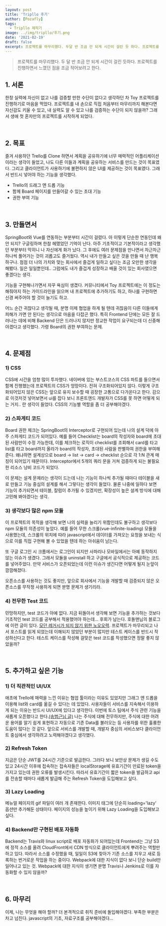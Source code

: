 ```yaml
---
layout: post
title: 'Tripllo 후기'
author: [Pozafly]
tags:
  - Tripllo 제작기
image: ../img/tripllo/후기.png
date: '2021-02-19'
draft: false
excerpt: 프로젝트를 마무리했다. 두달 반 조금 안 되게 시간이 걸린 듯 하다. 프로젝트를 진행하면서 느꼈던 점을 조금 적어보려고 한다.
---
```


> 프로젝트를 마무리했다. 두 달 반 조금 안 되게 시간이 걸린 듯하다. 프로젝트를 진행하면서 느꼈던 점을 조금 적어보려고 한다.

## 1. 서론

한창 실력에 자신이 없고 나를 검증할 만한 수단이 없다고 생각하던 차 Toy 프로젝트를 진행하기로 마음을 먹었다. 프로젝트를 내 손으로 직접 처음부터 마무리까지 해본다면 자신감도 키울 수 있고, 내 실력도 알 수 있고 나를 검증하는 수단이 되지 않을까? 그래서 생애 첫 혼자만의 프로젝트를 시작하게 되었다.

<br/>

## 2. 목표

즐겨 사용하던 Trello를 Clone 하면서 계획을 공유하기에 너무 매력적인 어플리케이션이라는 생각이 들었고, 나도 다른 이들과 계획을 공유하는 서비스를 만드는 것이 목표였다. 그리고 클라이언트가 사용하기에 불편하지 않은 UI를 제공하는 것이 목표였다. 그래서 반드시 넣어야 하는 기능을 생각했다.

- Trello의 드래그 앤 드롭 기능
- 함께 Board 페이지를 만들어갈 수 있는 초대 기능
- 권한 부여 기능

<br/>

## 3. 만들면서

SpringBoot와 Vue를 연동하는 부분부터 시간이 걸렸다. 아 이렇게 단순한 연동인데 왜 안 되지? 구글링하며 한참 헤맸었던 기억이 난다. 아주 기초적이고 기본적이라고 생각했던 부분부터 막히니 나 자신에게 화가 났다. 그 후에도 여러 문제점을 만나면서 차근차근 하나씩 풀어가는 것이 괴롭고도 즐거웠다. 역시 내가 만들고 싶은 것을 만들 때 난 행복하구나. 점점 더 나의 가치와 맞는 회사에서 즐겁게 일하고 싶다는 조금 오만한 생각을 해봤다. 일은 일일뿐인데.. 그럼에도 내가 즐겁게 성장하고 배울 것이 있는 회사였으면 좋겠다는 생각.

기능을 구현해나가면서 자꾸 욕심이 생겼다. 커뮤니티에서 Toy 프로젝트에는 이 정도는 해줘야지 하는 가이드라인을 읽으며 내 프로젝트에 추가하기도 하고, 하나를 구현하면 신경 써주어야 할 것이 늘기도 하고.

어느 순간 귀찮다고 생각될 때, 분명 이제 협업을 하게 될 텐데 귀찮음이 다른 이들에게 피해가 가면 안 된다는 생각으로 마음을 다잡곤 했다. 특히 Frontend 단에는 모든 잘 드러나는 데에 비해 Backend 단은 드러나지 않지만 정교한 작업이 요구되는데 더 신중해야겠다고 생각했다. 가령 Board의 권한 부여하는 문제.

<br/>

## 4. 문제점

### 1) CSS

CSS에 시간을 엄청 많이 투자했다. 네이버에 있는 부스트코스의 CSS 파트를 들으면서 함께 진행했는데 프로젝트의 CSS가 엉망이다. 전혀 구조화되어있지 않다. 이렇게 구조화되어있지 않은 CSS는 앞으로 유지 보수할 때 굉장한 고통으로 다가온다고 한다. 감으로 이것저것 넣어보면서 ui를 잡다 보니 프론트엔드 개발자가 CSS를 못 하면 어떻게 되는 거지.. 란 생각이 들었다. CSS의 기능별 역할을 좀 더 공부해야겠다.

### 2) 스파게티 코드

Board 권한 체크는 SpringBoot의 Interceptor로 구현되어 있는데 나의 설계 덕에 아주 스파게티 코드가 되어있다. 예를 들어 Checklist는 board의 작성자와 board에 초대된 사람만이 수정 가능한데, 이를 체크하는 로직이 checklist를 조회해서 card를 타고 list를 타고 board까지 올라가 board의 작성자, 초대된 사람을 판별하여 권한을 부여해 준다. 왜냐하면 설계상으로 board -> list -> card -> checklist 순으로 각 1:N 관계 매칭이 되어있기 때문이다. Interceptor에서 5개의 쿼리 문을 거쳐 검증하게 되는 불필요한 리소스 낭비 코드가 되었다.

이 문제는 설계 문제라는 생각이 드는데 나는 기능이 하나씩 추가될 때마다 테이블을 새로 만들고 기능 중심의 설계를 해서 그렇다는 생각이 들었다. 물론 나중에 일하다 보면 기능이 추가되면서 테이블, 칼럼이 추가될 수 있겠지만, 확장성이 높은 설계 방식에 대해 고민해 봐야겠다는 생각.

### 3) 생각보다 많은 npm 모듈

이 프로젝트의 목적을 생각해 보면 나의 실력을 늘리기 위함인데도 불구하고 생각보다 npm 모듈의 의존성이 높았다. 예를 들어 무한 스크롤(vue-infinite-loading) 모듈을 사용했는데, 스크롤의 위치에 따라 javascript에서 데이터를 가져오는 요청을 보내는 식으로 이를 직접 구현해 볼 수 있었을 텐데 하는 아쉬움이 남는다.

또 구글 로그인 시 크롬에서는 로그인이 되지만 사파리나 모바일에서는 아예 동작하지 않는 이슈가 생겼다. 그래서 모듈을 uninstall 하고 구글에서 공식적으로 제공하는 코드를 넣어주었다. 만약 서비스가 오픈되었는데 이런 이슈가 생긴다면 어떻게 될지 눈앞이 깜깜해졌다.

오픈소스를 사용하는 것도 좋지만, 앞으로 회사에서 기능을 개발할 때 검증되지 않은 오픈소스를 무작정 사용하게 되면 분명 문제가 생기리라.

### 4) 전무한 Test 코드

민망하지만, test 코드가 아예 없다. 지금 뒤돌아서 생각해 보면 기능을 추가하는 것보다 기초적인 test 코드를 공부해서 적용했어야 하는데... 후회가 남는다. 호돌맨님의 블로그에 이런 글이 있다. [모던 레거시가 되지 않기 위한 노오오력](https://hodolman.com/32). 프로젝트가 마무리되고 나서 포스트를 읽게 되었는데 이해되지 않았던 부분이 많지만 테스트 케이스를 반드시 작성하신다고 한다. 테스트 케이스를 작성해 걸맞은 test 코드를 작성했으면 정말 좋지 않았을까?

<br/>

## 5. 추가하고 싶은 기능

### 1) 더 직관적인 UI/UX

애초에 Trello에 매력을 느낀 이유는 협업 툴이라는 이유도 있었지만 그래그 앤 드롭을 이용해 list와 card를 옮길 수 있다는 데 있었다. 사용자들이 서비스를 지속해서 이용하게 되는 이유는 반드시 UI/UX에 있다고 생각한다. 이번에 토스 팀에서 주식 관련 기능을 새롭게 오픈했다고 한다.[(송범근님 글)](https://www.facebook.com/bumgeun.eddy.song/posts/3527918520652781) 나는 주식에 대해 전무하지만, 주식에 대한 어려운 용어를 알기 쉽게 표현하고 자동으로 기존 Data를 불러오는 등 사용자를 위한 훌륭한 도움이 많다는 것 같다. 앞으로 서비스를 개발할 때, 개발자 중심의 서비스보다 클라이언트 중심에서 생각하려고 노력해야겠다고 생각했다.

### 2) Refresh Token

지금은 단순 JWT를 24시간 기준으로 발급한다. 그러다 보니 보안상 문제가 생길 수도 있고 24시간 이후에 접속하는 접속자들은 localStorage에 유효기간이 만료된 token을 가지고 있는데 권한 오류를 발생시킨다. 따라서 유효기간이 짧은 token을 발급하고 api를 전송할 때마다 새롭게 발급해 주는 Refresh Token을 도입해보고 싶다.

### 3) Lazy Loading

메뉴얼 페이지의 gif 파일이 여러 개 존재한다. 이미지 태그에 단순히 loading='lazy' 옵션만 추가해둔 상태이다. 페이지의 성능을 높이기 위해 Lazy Loading을 도입해보고 싶다.

### 4) Backend만 구현된 배포 자동화

Backend는 Travis와 linux script로 배포 자동화가 되어있는데 Frontend는 그냥 S3에 정적 소스를 올려 CloudFront에서 CDN 방식으로 클라이언트에게 뿌려주는 역할만 하고 있다. 따라서 소스를 수정했을 때, 일일이 S3에 찾아가 기존 소스를 지우고 새로 등록하는 번거로운 작업을 하는 중이다. Webpack에 대한 지식이 없다 보니 단순 build만 일어나고 있는 것. Webpack에 대한 지식이 생기면 분명 Travis나 Jenkins로 이를 자동화할 수 있지 않을까?

<br/>

## 6. 마무리

이제, 나는 무엇을 해야 할까? 더 본격적으로 취직 준비에 돌입해야겠다. 부족한 부분은 차고 넘친다. javascript의 기초, 자료구조를 공부해야겠다...
